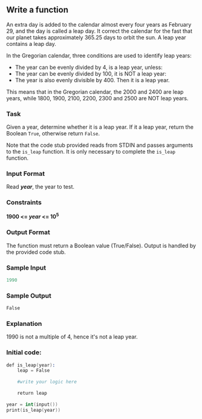 ## Write a function   

An extra day is added to the calendar almost every four years as February 29, and the day is called a leap day. It correct the calendar for the fast that our planet takes approximately 365.25 days to orbit the sun. A leap year contains a leap day.   

In the Gregorian calendar, three conditions are used to identify leap years:   

- The year can be evenly divided by 4, is a leap year, unless:    
- The year can be evenly divided by 100, it is NOT a leap year:   
- The year is also evenly divisible by 400. Then it is a leap year.   

This means that in the Gregorian calendar, the 2000 and 2400 are leap years, while 1800, 1900, 2100, 2200, 2300 and 2500 are NOT leap years.   

### Task   

Given a year, determine whether it is a leap year. If it a leap year, return the Boolean `True`, otherwise return `False`.   

Note that the code stub provided reads from STDIN and passes arguments to the `is_leap` function. It is only necessary to complete the `is_leap` function.    

### Input Format   

Read _**year**_, the year to test.   

### Constraints ###   

**1900 <= _year_ <= 10<sup>5</sup>**  

### Output Format    ###  

The function must return a Boolean value (True/False). Output is handled by the provided code stub.   

### Sample Input   

```s
1990      
```
### Sample Output   

```s
False     
```

### Explanation   

1990 is not a multiple of 4, hence it's not a leap year.   

### Initial code:    ###   
```s
def is_leap(year):   
    leap = False   
    
    #write your logic here   
    
    return leap   
    
year = int(input())   
print(is_leap(year))
```
